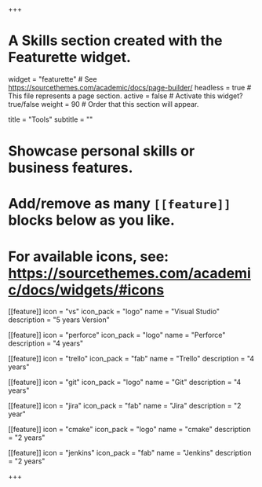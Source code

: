 +++
# A Skills section created with the Featurette widget.
widget = "featurette"  # See https://sourcethemes.com/academic/docs/page-builder/
headless = true  # This file represents a page section.
active = false  # Activate this widget? true/false
weight = 90  # Order that this section will appear.

title = "Tools"
subtitle = ""

# Showcase personal skills or business features.
# 
# Add/remove as many `[[feature]]` blocks below as you like.
# 
# For available icons, see: https://sourcethemes.com/academic/docs/widgets/#icons
  
[[feature]]
  icon = "vs"
  icon_pack = "logo"
  name = "Visual Studio"
  description = "5 years Version"
  
[[feature]]
  icon = "perforce"
  icon_pack = "logo"
  name = "Perforce"
  description = "4 years"

[[feature]]
  icon = "trello"
  icon_pack = "fab"
  name = "Trello"
  description = "4 years"

[[feature]]
  icon = "git"
  icon_pack = "logo"
  name = "Git"
  description = "4 years"

[[feature]]
  icon = "jira"
  icon_pack = "fab"
  name = "Jira"
  description = "2 year"

[[feature]]
  icon = "cmake"
  icon_pack = "logo"
  name = "cmake"
  description = "2 years"

[[feature]]
  icon = "jenkins"
  icon_pack = "fab"
  name = "Jenkins"
  description = "2 years"

+++
